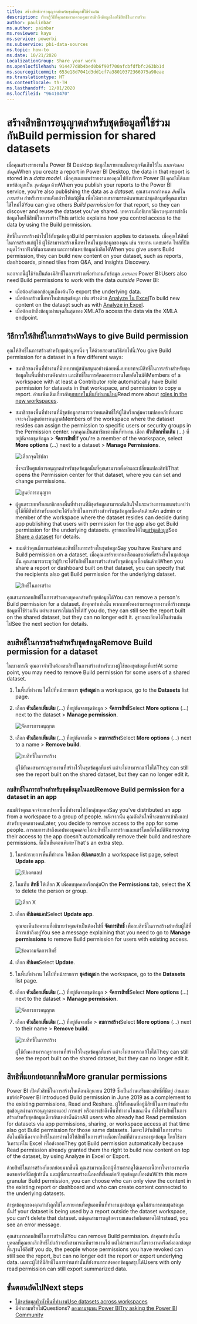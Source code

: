 ```yaml
---
title: สร้างสิทธิการอนุญาตสำหรับชุดข้อมูลที่ใช้ร่วมกัน
description: เรียนรู้วิธีที่คุณสามารถควบคุมการเข้าถึงข้อมูลโดยใช้สิทธิ์ในการสร้าง
author: paulinbar
ms.author: painbar
ms.reviewer: kayu
ms.service: powerbi
ms.subservice: pbi-data-sources
ms.topic: how-to
ms.date: 10/21/2020
LocalizationGroup: Share your work
ms.openlocfilehash: 914477d8b4bed0b6f90f700afcbfdfbfc263bb1d
ms.sourcegitcommit: 653e18d7041d3dd1cf7a38010372366975a98eae
ms.translationtype: HT
ms.contentlocale: th-TH
ms.lasthandoff: 12/01/2020
ms.locfileid: "96410470"
---
```

# <a name="build-permission-for-shared-datasets"></a><span data-ttu-id="bfed3-103">สร้างสิทธิการอนุญาตสำหรับชุดข้อมูลที่ใช้ร่วมกัน</span><span class="sxs-lookup"><span data-stu-id="bfed3-103">Build permission for shared datasets</span></span>

<span data-ttu-id="bfed3-104">เมื่อคุณสร้างรายงานใน Power BI Desktop ข้อมูลในรายงานนั้นจะถูกจัดเก็บไว้ใน *แบบจำลองข้อมูล*</span><span class="sxs-lookup"><span data-stu-id="bfed3-104">When you create a report in Power BI Desktop, the data in that report is stored in a *data model*.</span></span> <span data-ttu-id="bfed3-105">เมื่อคุณเผยแพร่รายงานของคุณไปยังบริการ Power BI คุณยังได้เผยแพร่ข้อมูลเป็น *ชุดข้อมูล* ด้วย</span><span class="sxs-lookup"><span data-stu-id="bfed3-105">When you publish your reports to the Power BI service, you're also publishing the data as a *dataset*.</span></span> <span data-ttu-id="bfed3-106">คุณสามารถกำหนด *สิทธิ์ในการสร้าง* สำหรับรายงานดังกล่าวให้แก่ผู้อื่น เพื่อให้พวกเขาสามารถค้นหาและนำชุดข้อมูลที่คุณแชร์มาใช้ใหม่ได้</span><span class="sxs-lookup"><span data-stu-id="bfed3-106">You can give others *Build permission* for that report, so they can discover and reuse the dataset you've shared.</span></span> <span data-ttu-id="bfed3-107">บทความนี้อธิบายวิธีควบคุมการเข้าถึงข้อมูลโดยใช้สิทธิ์ในการสร้าง</span><span class="sxs-lookup"><span data-stu-id="bfed3-107">This article explains how you control access to the data by using the Build permission.</span></span>

<span data-ttu-id="bfed3-108">สิทธิ์ในการสร้างนำไปใช้กับชุดข้อมูล</span><span class="sxs-lookup"><span data-stu-id="bfed3-108">Build permission applies to datasets.</span></span> <span data-ttu-id="bfed3-109">เมื่อคุณให้สิทธิ์ในการสร้างแก่ผู้ใช้ ผู้ใช้สามารถสร้างเนื้อหาใหม่ในชุดข้อมูลของคุณ เช่น รายงาน แดชบอร์ด ไทล์ที่ปักหมุดไว้จากฟังก์ชันถามตอบ และการค้นพบข้อมูลเชิงลึกได้</span><span class="sxs-lookup"><span data-stu-id="bfed3-109">When you give users Build permission, they can build new content on your dataset, such as reports, dashboards, pinned tiles from Q&A, and Insights Discovery.</span></span> 

<span data-ttu-id="bfed3-110">นอกจากนี้ผู้ใช้จำเป็นต้องมีสิทธิ์ในการสร้างเพื่อทำงานกับข้อมูล *ภายนอก* Power BI:</span><span class="sxs-lookup"><span data-stu-id="bfed3-110">Users also need Build permissions to work with the data *outside* Power BI:</span></span>

- <span data-ttu-id="bfed3-111">เมื่อต้องส่งออกข้อมูลเบื้องต้น</span><span class="sxs-lookup"><span data-stu-id="bfed3-111">To export the underlying data.</span></span>
- <span data-ttu-id="bfed3-112">เมื่อต้องสร้างเนื้อหาใหม่บนชุดข้อมูล เช่น สร้างด้วย [Analyze ใน Excel](../collaborate-share/service-analyze-in-excel.md)</span><span class="sxs-lookup"><span data-stu-id="bfed3-112">To build new content on the dataset such as with [Analyze in Excel](../collaborate-share/service-analyze-in-excel.md).</span></span>
- <span data-ttu-id="bfed3-113">เมื่อต้องเข้าถึงข้อมูลผ่านจุดสิ้นสุดของ XMLA</span><span class="sxs-lookup"><span data-stu-id="bfed3-113">To access the data via the XMLA endpoint.</span></span>

## <a name="ways-to-give-build-permission"></a><span data-ttu-id="bfed3-114">วิธีการให้สิทธิ์ในการสร้าง</span><span class="sxs-lookup"><span data-stu-id="bfed3-114">Ways to give Build permission</span></span>

<span data-ttu-id="bfed3-115">คุณให้สิทธิ์ในการสร้างสำหรับชุดข้อมูลหนึ่ง ๆ ได้ด้วยสองสามวิธีต่อไปนี้:</span><span class="sxs-lookup"><span data-stu-id="bfed3-115">You give Build permission for a dataset in a few different ways:</span></span>

- <span data-ttu-id="bfed3-116">สมาชิกของพื้นที่ทำงานที่มีบทบาทผู้สนับสนุนอย่างน้อยหนึ่งบทบาทจะมีสิทธิ์ในการสร้างสำหรับชุดข้อมูลในพื้นที่ทำงานดังกล่าว และสิทธิ์ในการคัดลอกรายงานโดยอัตโนมัติ</span><span class="sxs-lookup"><span data-stu-id="bfed3-116">Members of a workspace with at least a Contributor role automatically have Build permission for datasets in that workspace, and permission to copy a report.</span></span> <span data-ttu-id="bfed3-117">อ่านเพิ่มเติมเกี่ยวกับ[บทบาทในพื้นที่ทำงานใหม่](../collaborate-share/service-new-workspaces.md#roles-in-the-new-workspaces)</span><span class="sxs-lookup"><span data-stu-id="bfed3-117">Read more about [roles in the new workspaces](../collaborate-share/service-new-workspaces.md#roles-in-the-new-workspaces).</span></span>
 
- <span data-ttu-id="bfed3-118">สมาชิกของพื้นที่ทำงานที่มีชุดข้อมูลสามารถกำหนดสิทธิ์ให้ผู้ใช้หรือกลุ่มความปลอดภัยที่เฉพาะเจาะจงในศูนย์การอนุญาต</span><span class="sxs-lookup"><span data-stu-id="bfed3-118">Members of the workspace where the dataset resides can assign the permission to specific users or security groups in the Permission center.</span></span> <span data-ttu-id="bfed3-119">หากคุณเป็นสมาชิกของพื้นที่ทำงาน เลือก **ตัวเลือกเพิ่มเติม** (...) ที่อยู่ถัดจากชุดข้อมูล > **จัดการสิทธิ์**</span><span class="sxs-lookup"><span data-stu-id="bfed3-119">If you're a member of the workspace, select **More options** (...) next to a dataset > **Manage Permissions**.</span></span>

    ![เลือกจุดไข่ปลา](media/service-datasets-build-permissions/power-bi-dataset-permissions-new-look.png)

    <span data-ttu-id="bfed3-121">ซึ่งจะเปิดศูนย์การอนุญาตสำหรับชุดข้อมูลนั้นที่คุณสามารถตั้งค่าและเปลี่ยนแปลงสิทธิ</span><span class="sxs-lookup"><span data-stu-id="bfed3-121">That opens the Permission center for that dataset, where you can set and change permissions.</span></span>

    ![ศูนย์การอนุญาต](media/service-datasets-build-permissions/power-bi-dataset-remove-permissions-no-callouts.png)

- <span data-ttu-id="bfed3-123">ผู้ดูแลระบบหรือสมาชิกของพื้นที่ทำงานที่มีชุดข้อมูลสามารถตัดสินใจในระหว่างการเผยแพร่แอปว่าผู้ใช้ที่มีสิทธิสำหรับแอปจะได้รับสิทธิในการสร้างสำหรับชุดข้อมูลเบื้องต้นด้วย</span><span class="sxs-lookup"><span data-stu-id="bfed3-123">An admin or member of the workspace where the dataset resides can decide during app publishing that users with permission for the app also get Build permission for the underlying datasets.</span></span> <span data-ttu-id="bfed3-124">ดูรายละเอียดได้ใน[แชร์ชุดข้อมูล](service-datasets-share.md)</span><span class="sxs-lookup"><span data-stu-id="bfed3-124">See [Share a dataset](service-datasets-share.md) for details.</span></span>

- <span data-ttu-id="bfed3-125">สมมติว่าคุณมีการแชร์ต่อและสิทธิ์ในการสร้างในชุดข้อมูล</span><span class="sxs-lookup"><span data-stu-id="bfed3-125">Say you have Reshare and Build permission on a dataset.</span></span> <span data-ttu-id="bfed3-126">เมื่อคุณแชร์รายงานหรือแดชบอร์ดที่สร้างขึ้นในชุดข้อมูลนั้น คุณสามารถระบุว่าผู้รับจะได้รับสิทธิ์ในการสร้างสำหรับชุดข้อมูลเบื้องต้นด้วย</span><span class="sxs-lookup"><span data-stu-id="bfed3-126">When you share a report or dashboard built on that dataset, you can specify that the recipients also get Build permission for the underlying dataset.</span></span>

    ![สิทธิ์ในการสร้าง](media/service-datasets-build-permissions/power-bi-share-report-allow-users.png)

<span data-ttu-id="bfed3-128">คุณสามารถลบสิทธิ์ในการสร้างของบุคคลสำหรับชุดข้อมูลได้</span><span class="sxs-lookup"><span data-stu-id="bfed3-128">You can remove a person's Build permission for a dataset.</span></span> <span data-ttu-id="bfed3-129">ถ้าคุณทำเช่นนั้น พวกเขายังคงสามารถดูรายงานที่สร้างบนชุดข้อมูลที่ใช้ร่วมกัน แต่จะสามารถไม่แก้ไขได้</span><span class="sxs-lookup"><span data-stu-id="bfed3-129">If you do, they can still see the report built on the shared dataset, but they can no longer edit it.</span></span> <span data-ttu-id="bfed3-130">ดูรายละเอียดได้ในส่วนถัดไป</span><span class="sxs-lookup"><span data-stu-id="bfed3-130">See the next section for details.</span></span>

## <a name="remove-build-permission-for-a-dataset"></a><span data-ttu-id="bfed3-131">ลบสิทธิ์ในการสร้างสำหรับชุดข้อมูล</span><span class="sxs-lookup"><span data-stu-id="bfed3-131">Remove Build permission for a dataset</span></span>

<span data-ttu-id="bfed3-132">ในบางกรณี คุณอาจจำเป็นต้องลบสิทธิ์ในการสร้างสำหรับบางผู้ใช้ของชุดข้อมูลที่แชร์</span><span class="sxs-lookup"><span data-stu-id="bfed3-132">At some point, you may need to remove Build permission for some users of a shared dataset.</span></span> 

1. <span data-ttu-id="bfed3-133">ในพื้นที่ทำงาน ให้ไปที่หน้ารายการ **ชุดข้อมูล**</span><span class="sxs-lookup"><span data-stu-id="bfed3-133">In a workspace, go to the **Datasets** list page.</span></span> 
1. <span data-ttu-id="bfed3-134">เลือก **ตัวเลือกเพิ่มเติม** (...) ที่อยู่ถัดจากชุดข้อมูล > **จัดการสิทธิ์**</span><span class="sxs-lookup"><span data-stu-id="bfed3-134">Select **More options** (...) next to the dataset > **Manage permission**.</span></span>

    ![จัดการการอนุญาต](media/service-datasets-build-permissions/power-bi-dataset-permissions-new-look.png)

1. <span data-ttu-id="bfed3-136">เลือก **ตัวเลือกเพิ่มเติม** (...) ที่อยู่ถัดจากชื่อ > **ลบการสร้าง**</span><span class="sxs-lookup"><span data-stu-id="bfed3-136">Select **More options** (...) next to a name > **Remove build**.</span></span>

    ![ลบสิทธิ์ในการสร้าง](media/service-datasets-build-permissions/power-bi-dataset-remove-build-permissions.png)

    <span data-ttu-id="bfed3-138">ผู้ใช้ยังคงสามารถดูรายงานที่สร้างไว้ในชุดข้อมูลที่แชร์ แต่จะไม่สามารถแก้ไขได้</span><span class="sxs-lookup"><span data-stu-id="bfed3-138">They can still see the report built on the shared dataset, but they can no longer edit it.</span></span>

### <a name="remove-build-permission-for-a-dataset-in-an-app"></a><span data-ttu-id="bfed3-139">ลบสิทธิ์ในการสร้างสำหรับชุดข้อมูลในแอป</span><span class="sxs-lookup"><span data-stu-id="bfed3-139">Remove Build permission for a dataset in an app</span></span>

<span data-ttu-id="bfed3-140">สมมติว่าคุณแจกจ่ายแอปจากพื้นที่ทำงานไปยังกลุ่มบุคคล</span><span class="sxs-lookup"><span data-stu-id="bfed3-140">Say you've distributed an app from a workspace to a group of people.</span></span> <span data-ttu-id="bfed3-141">หลังจากนั้น คุณตัดสินใจที่จะลบการเข้าถึงแอปสำหรับบุคคลบางคน</span><span class="sxs-lookup"><span data-stu-id="bfed3-141">Later, you decide to remove access to the app for some people.</span></span> <span data-ttu-id="bfed3-142">การลบการเข้าถึงแอปของบุคคลจะไม่ลบสิทธิ์ในการสร้างและแชร์โดยอัตโนมัติ</span><span class="sxs-lookup"><span data-stu-id="bfed3-142">Removing their access to the app doesn't automatically remove their build and reshare permissions.</span></span> <span data-ttu-id="bfed3-143">นี่เป็นขั้นตอนพิเศษ</span><span class="sxs-lookup"><span data-stu-id="bfed3-143">That's an extra step.</span></span> 

1. <span data-ttu-id="bfed3-144">ในหน้ารายการพื้นที่ทำงาน ให้เลือก **อัปเดตแอป**</span><span class="sxs-lookup"><span data-stu-id="bfed3-144">In a workspace list page, select **Update app**.</span></span> 

    ![อัปเดตแอป](media/service-datasets-build-permissions/power-bi-app-update.png)

1. <span data-ttu-id="bfed3-146">ในแท็บ **สิทธิ์** ให้เลือก **X** เพื่อลบบุคคลหรือกลุ่ม</span><span class="sxs-lookup"><span data-stu-id="bfed3-146">On the **Permissions** tab, select the **X** to delete the person or group.</span></span> 

    ![เลือก X](media/service-datasets-build-permissions/power-bi-app-delete-user.png)
1. <span data-ttu-id="bfed3-148">เลือก **อัปเดตแอป**</span><span class="sxs-lookup"><span data-stu-id="bfed3-148">Select **Update app**.</span></span>

    <span data-ttu-id="bfed3-149">คุณจะเห็นข้อความที่อธิบายว่าคุณจำเป็นต้องไปที่ **จัดการสิทธิ์** เพื่อลบสิทธิ์ในการสร้างสำหรับผู้ใช้ที่มีการเข้าถึงอยู่</span><span class="sxs-lookup"><span data-stu-id="bfed3-149">You see a message explaining that you need to go to **Manage permissions** to remove Build permission for users with existing access.</span></span> 

    ![ข้อความจัดการสิทธิ์](media/service-datasets-build-permissions/power-bi-dataset-app-remove-message.png)

1. <span data-ttu-id="bfed3-151">เลือก **อัปเดต**</span><span class="sxs-lookup"><span data-stu-id="bfed3-151">Select **Update**.</span></span>

1. <span data-ttu-id="bfed3-152">ในพื้นที่ทำงาน ให้ไปที่หน้ารายการ **ชุดข้อมูล**</span><span class="sxs-lookup"><span data-stu-id="bfed3-152">In the workspace, go to the **Datasets** list page.</span></span> 
1. <span data-ttu-id="bfed3-153">เลือก **ตัวเลือกเพิ่มเติม** (...) ที่อยู่ถัดจากชุดข้อมูล > **จัดการสิทธิ์**</span><span class="sxs-lookup"><span data-stu-id="bfed3-153">Select **More options** (...) next to the dataset > **Manage permission**.</span></span>

    ![จัดการการอนุญาต](media/service-datasets-build-permissions/power-bi-dataset-permissions-new-look.png)

1. <span data-ttu-id="bfed3-155">เลือก **ตัวเลือกเพิ่มเติม** (...) ที่อยู่ถัดจากชื่อ > **ลบการสร้าง**</span><span class="sxs-lookup"><span data-stu-id="bfed3-155">Select **More options** (...) next to their name > **Remove build**.</span></span>

    ![ลบสิทธิ์ในการสร้าง](media/service-datasets-build-permissions/power-bi-dataset-remove-build-permissions.png)

    <span data-ttu-id="bfed3-157">ผู้ใช้ยังคงสามารถดูรายงานที่สร้างไว้ในชุดข้อมูลที่แชร์ แต่จะไม่สามารถแก้ไขได้</span><span class="sxs-lookup"><span data-stu-id="bfed3-157">They can still see the report built on the shared dataset, but they can no longer edit it.</span></span>

## <a name="more-granular-permissions"></a><span data-ttu-id="bfed3-158">สิทธิที่แยกย่อยมากขึ้น</span><span class="sxs-lookup"><span data-stu-id="bfed3-158">More granular permissions</span></span>

<span data-ttu-id="bfed3-159">Power BI เปิดตัวสิทธิ์ในการสร้างในเดือนมิถุนายน 2019 ซึ่งเป็นส่วนเสริมของสิทธิ์ที่มีอยู่ อ่านและแชร์ต่อ</span><span class="sxs-lookup"><span data-stu-id="bfed3-159">Power BI introduced Build permission in June 2019 as a complement to the existing permissions, Read and Reshare.</span></span> <span data-ttu-id="bfed3-160">ผู้ใช้ทั้งหมดที่อยู่มีสิทธิ์ในการอ่านสำหรับชุดข้อมูลผ่านการอนุญาตของแอป การแชร์ หรือการเข้าถึงพื้นที่ทำงานในขณะนั้น ยังได้รับสิทธิ์ในการสร้างสำหรับชุดข้อมูลเดียวกันเหล่านั้นด้วย</span><span class="sxs-lookup"><span data-stu-id="bfed3-160">All users who already had Read permission for datasets via app permissions, sharing, or workspace access at that time also got Build permission for those same datasets.</span></span> <span data-ttu-id="bfed3-161">โดยจะได้รับสิทธิในการสร้างอัตโนมัติเนื่องจากสิทธิในการอ่านได้ให้สิทธิในการสร้างเนื้อหาใหม่ที่ด้านบนของชุดข้อมูล โดยใช้การวิเคราะห์ใน Excel หรือส่งออก</span><span class="sxs-lookup"><span data-stu-id="bfed3-161">They got Build permission automatically because Read permission already granted them the right to build new content on top of the dataset, by using Analyze in Excel or Export.</span></span>

<span data-ttu-id="bfed3-162">ด้วยสิทธิในการสร้างที่แยกย่อยมากขึ้นนี้ คุณสามารถเลือกผู้ที่สามารถดูได้เฉพาะเนื้อหาในรายงานหรือแดชบอร์ดที่มีอยู่เท่านั้น และผู้ที่สามารถสร้างเนื้อหาที่เชื่อมต่อกับชุดข้อมูลเบื้องต้น</span><span class="sxs-lookup"><span data-stu-id="bfed3-162">With this more granular Build permission, you can choose who can only view the content in the existing report or dashboard and who can create content connected to the underlying datasets.</span></span>

<span data-ttu-id="bfed3-163">ถ้าชุดข้อมูลของคุณกำลังถูกใช้โดยรายงานที่อยู่นอกพื้นที่ทำงานชุดข้อมูล คุณไม่สามารถลบชุดข้อมูลนั้น</span><span class="sxs-lookup"><span data-stu-id="bfed3-163">If your dataset is being used by a report outside the dataset workspace, you can't delete that dataset.</span></span> <span data-ttu-id="bfed3-164">แต่คุณสามารถดูข้อความแสดงข้อผิดพลาดได้</span><span class="sxs-lookup"><span data-stu-id="bfed3-164">Instead, you see an error message.</span></span>

<span data-ttu-id="bfed3-165">คุณสามารถลบสิทธิ์ในการสร้างได้</span><span class="sxs-lookup"><span data-stu-id="bfed3-165">You can remove Build permission.</span></span> <span data-ttu-id="bfed3-166">ถ้าคุณทำเช่นนั้น บุคคลที่คุณยกเลิกสิทธิ์ไปแล้วจะยังสามารถเห็นรายงานได้ แต่ไม่สามารถแก้ไขรายงานหรือส่งออกข้อมูลพื้นฐานได้อีก</span><span class="sxs-lookup"><span data-stu-id="bfed3-166">If you do, the people whose permissions you have revoked can still see the report, but can no longer edit the report or export underlying data.</span></span> <span data-ttu-id="bfed3-167">เฉพาะผู้ใช้ที่มีสิทธิ์ในการอ่านเท่านั้นที่ยังสามารถส่งออกข้อมูลสรุปได้</span><span class="sxs-lookup"><span data-stu-id="bfed3-167">Users with only read permission can still export summarized data.</span></span> 

## <a name="next-steps"></a><span data-ttu-id="bfed3-168">ขั้นตอนถัดไป</span><span class="sxs-lookup"><span data-stu-id="bfed3-168">Next steps</span></span>

- [<span data-ttu-id="bfed3-169">ใช้ชุดข้อมูลทั่วทั้งพื้นที่ทำงาน</span><span class="sxs-lookup"><span data-stu-id="bfed3-169">Use datasets across workspaces</span></span>](service-datasets-across-workspaces.md)
- <span data-ttu-id="bfed3-170">มีคำถามหรือไม่</span><span class="sxs-lookup"><span data-stu-id="bfed3-170">Questions?</span></span> [<span data-ttu-id="bfed3-171">ลองถามชุมชน Power BI</span><span class="sxs-lookup"><span data-stu-id="bfed3-171">Try asking the Power BI Community</span></span>](https://community.powerbi.com/)
